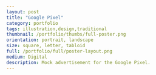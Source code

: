 ```yaml
---
layout: post
title: "Google Pixel"
category: portfolio
tags: illustration,design,traditional
thumbnail: /portfolio/thumbs/full-poster.png
orientation: portrait, landscape
size: square, letter, tabloid
full: /portfolio/full/poster-layout.png
medium: Digital
description: Mock advertisement for the Google Pixel.
---
```

